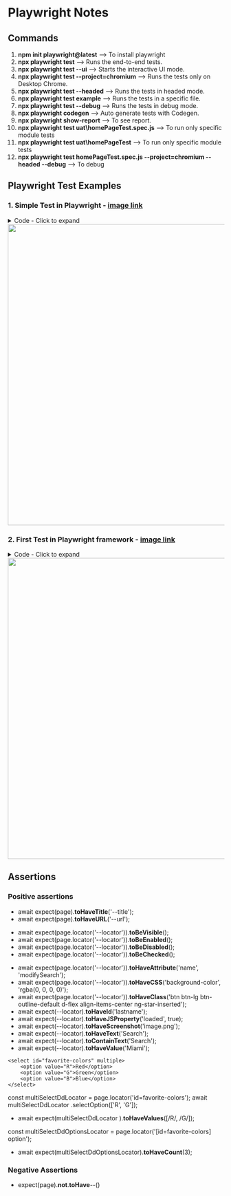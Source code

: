 # Playwright Notes
## Commands
1. **npm init playwright@latest** -->  To install playwright
2. **npx playwright test** --> Runs the end-to-end tests.
3. **npx playwright test --ui** --> Starts the interactive UI mode.
4. **npx playwright test --project=chromium** --> Runs the tests only on Desktop Chrome.
5. **npx playwright test --headed** --> Runs the tests in headed mode.
6. **npx playwright test example** --> Runs the tests in a specific file.
7. **npx playwright test --debug** --> Runs the tests in debug mode.
8. **npx playwright codegen** --> Auto generate tests with Codegen.
9. **npx playwright show-report** --> To see report.
10. **npx playwright test uat\homePageTest.spec.js** --> To run only specific module tests
11. **npx playwright test uat\homePageTest** --> To run only specific module tests
12. **npx playwright test homePageTest.spec.js --project=chromium --headed --debug** --> To debug

## Playwright Test Examples
### 1. Simple Test in Playwright - [image link](https://prnt.sc/HyZdrGhIDUmD)
<details>
<summary>Code - Click to expand</summary>

```
const { chromium } = require('playwright');

async function test_1() {

    // Creating browser instanse
    const browser = await chromium.launch({ headless: false });

    // Launching browser
    const page = await browser.newPage();

    // Launching the page
    await page.goto('https://www.google.com');

    // closing the browser
    await browser.close();

}

test_1();


To run this execute below command
----------------------------------------
- node fileName.js
```

</details>

<!-- ![image](https://github.com/sachinknsachi/Playwright-tutorials/assets/106311617/b761ed00-72be-41c7-9471-c1b1c756a795) -->
<img src="https://github.com/sachinknsachi/Playwright-tutorials/assets/106311617/b761ed00-72be-41c7-9471-c1b1c756a795" width="700">


### 2. First Test in Playwright framework - [image link](https://prnt.sc/RfIDMPTYQxq9)
<details>
<summary>Code - Click to expand</summary>

```
const {test, expect} = require('@playwright/test')

test('Home test', async ({page}) => {

    await page.goto('https://uat.odysol.com/swift/cruise?siid=130386');

    let pageTitle = await page.title();
    let pageUrl = await page.url();

    console.log('pageTitle', pageTitle);
    console.log('pageUrl', pageUrl);

    await expect(page).toHaveTitle('Odyssey UAT- USD: Cruise Planner');
    await expect(page).toHaveURL('https://uat.odysol.com/swift/cruise?siid=130386');

    // await new Promise(r => setTimeout(r, 8000));
    await page.waitForTimeout(8000);

    // Approach-1 to locate & perform actions on web browser
    let advanceSearchLinkLocator = await page.locator('[data-ody-id="AdvanceSearchLink"]');
    advanceSearchLinkLocator.click();

    await page.waitForTimeout(2000);

    // Approach-2 to locate & perform actions on web browser
    await page.locator('[placeholder="Select Cruise Line"]').fill('Royal Caribbean');
    await page.keyboard.press('Enter');

    await page.waitForTimeout(4000);

    // Approach-3 to locate & perform actions on web browser -- fill will type/set the entaire text at a time.
    await page.fill('[placeholder="Select Ship"]', 'Freedom of the Seas');
    await page.keyboard.press('Enter');

    await page.waitForTimeout(4000);
    
    // Approach-4 to locate & perform actions on web browser -- Type will type letter by letter on the text field.
    await page.type('[data-ody-id="portsOfCall"]', 'Miami');
    await page.keyboard.press('Tab');

    await page.waitForTimeout(4000);

    // Approach-5 to locate & perform actions on web browser
    await page.click('//*[@data-ody-id="SearchButton"]');

    await page.waitForTimeout(2000);

    await page.close();
})
```

</details>

<img src="https://github.com/sachinknsachi/Playwright-tutorials/assets/106311617/8f924cca-a52e-4e1f-82f3-e4bb6ec3f136" width="700">

## Assertions
### Positive assertions
- await expect(page).**toHaveTitle**('--title');
- await expect(page).**toHaveURL**('--url');
* await expect(page.locator('--locator')).**toBeVisible**();
* await expect(page.locator('--locator')).**toBeEnabled**();
* await expect(page.locator('--locator')).**toBeDisabled**();
* await expect(page.locator('--locator')).**toBeChecked**();
  
- await expect(page.locator('--locator')).**toHaveAttribute**('name', 'modifySearch');
- await expect(page.locator('--locator')).**toHaveCSS**('background-color', 'rgba(0, 0, 0, 0)');
- await expect(page.locator('--locator')).**toHaveClass**('btn btn-lg btn-outline-default d-flex align-items-center ng-star-inserted');
- await expect(--locator).**toHaveId**('lastname');
- await expect(--locator).**toHaveJSProperty**('loaded', true);
- await expect(--locator).**toHaveScreenshot**('image.png');
- await expect(--locator).**toHaveText**('Search');
- await expect(--locator).**toContainText**('Search');
- await expect(--locator).**toHaveValue**('Miami');

```
<select id="favorite-colors" multiple>
    <option value="R">Red</option>
    <option value="G">Green</option>
    <option value="B">Blue</option>
</select>
```

const multiSelectDdLocator = page.locator('id=favorite-colors');
await multiSelectDdLocator .selectOption(['R', 'G']);
* await expect(multiSelectDdLocator ).**toHaveValues**([/R/, /G/]);

const multiSelectDdOptionsLocator = page.locator('[id=favorite-colors] option');
* await expect(multiSelectDdOptionsLocator).**toHaveCount**(3);
### Negative Assertions
* expect(page).**not**.**toHave**--()
